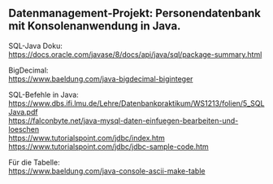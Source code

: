 <h2>Datenmanagement-Projekt: Personendatenbank mit Konsolenanwendung in Java.</h2>

SQL-Java Doku:<br>
https://docs.oracle.com/javase/8/docs/api/java/sql/package-summary.html

BigDecimal: <br>
https://www.baeldung.com/java-bigdecimal-biginteger

SQL-Befehle in Java: <br>
https://www.dbs.ifi.lmu.de/Lehre/Datenbankpraktikum/WS1213/folien/5_SQLJava.pdf <br>
https://falconbyte.net/java-mysql-daten-einfuegen-bearbeiten-und-loeschen <br>
https://www.tutorialspoint.com/jdbc/index.htm <br> 
https://www.tutorialspoint.com/jdbc/jdbc-sample-code.htm <br>

Für die Tabelle: <br>
https://www.baeldung.com/java-console-ascii-make-table
